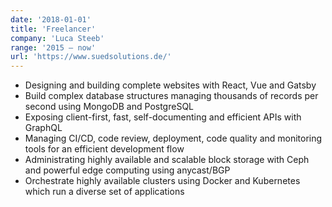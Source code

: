 ```yaml
---
date: '2018-01-01'
title: 'Freelancer'
company: 'Luca Steeb'
range: '2015 – now'
url: 'https://www.suedsolutions.de/'
---
```


- Designing and building complete websites with React, Vue and Gatsby
- Build complex database structures managing thousands of records per second using MongoDB and PostgreSQL
- Exposing client-first, fast, self-documenting and efficient APIs with GraphQL
- Managing CI/CD, code review, deployment, code quality and monitoring tools for an efficient development flow
- Administrating highly available and scalable block storage with Ceph and powerful edge computing using anycast/BGP
- Orchestrate highly available clusters using Docker and Kubernetes which run a diverse set of applications
